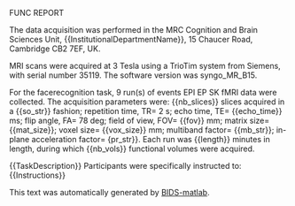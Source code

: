 FUNC REPORT

The data acquisition was performed in the MRC Cognition and Brain Sciences Unit,
{{InstitutionalDepartmentName}}, 15 Chaucer Road, Cambridge CB2 7EF, UK.

MRI scans were acquired at 3 Tesla using a TrioTim system from Siemens, with serial
number 35119. The software version was syngo_MR_B15.

For the facerecognition task, 9 run(s) of events EPI EP SK fMRI data were collected.
The acquisition parameters were: {{nb_slices}} slices acquired in a {{so_str}}
fashion; repetition time, TR= 2 s; echo time, TE= {{echo_time}} ms; flip angle,
FA= 78 deg; field of view, FOV= {{fov}} mm; matrix size= {{mat_size}}; voxel
size= {{vox_size}} mm; multiband factor= {{mb_str}}; in-plane acceleration factor=
{pr_str}}. Each run was {{length}} minutes in length, during which {{nb_vols}}
functional volumes were acquired.

{{TaskDescription}} Participants were specifically instructed to: {{Instructions}}

This text was automatically generated by [BIDS-matlab](https://github.com/bids-standard/bids-matlab).
